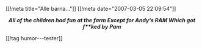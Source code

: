 [[!meta  title="Alle barna..."]]
[[!meta  date="2007-03-05 22:09:54"]]
<div align="center"><em><strong>All of the children had fun at the farm
Except for Andy’s RAM
Which got f**ked by Pam</strong></em></div>

[[!tag  humor---tester]]